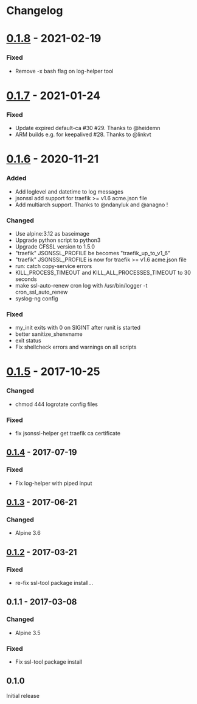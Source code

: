 # Changelog

# [0.1.8] - 2021-02-19
### Fixed
  - Remove -x bash flag on log-helper tool

# [0.1.7] - 2021-01-24
### Fixed
  - Update expired default-ca #30 #29. Thanks to @heidemn
  - ARM builds e.g. for keepalived #28. Thanks to @linkvt

# [0.1.6] - 2020-11-21
### Added
  - Add loglevel and datetime to log messages
  - jsonssl add support for traefik >= v1.6 acme.json file
  - Add multiarch support. Thanks to @ndanyluk and @anagno !

### Changed
  - Use alpine:3.12 as baseimage
  - Upgrade python script to python3
  - Upgrade CFSSL version to 1.5.0
  - "traefik" JSONSSL_PROFILE be becomes "traefik_up_to_v1_6"
  - "traefik" JSONSSL_PROFILE is now for traefik >= v1.6 acme.json file
  - run: catch copy-service errors
  - KILL_PROCESS_TIMEOUT and KILL_ALL_PROCESSES_TIMEOUT to 30 seconds
  - make ssl-auto-renew cron log with /usr/bin/logger -t cron_ssl_auto_renew
  - syslog-ng config

### Fixed
  - my_init exits with 0 on SIGINT after runit is started
  - better sanitize_shenvname
  - exit status
  - Fix shellcheck errors and warnings on all scripts

# [0.1.5] - 2017-10-25
### Changed
  - chmod 444 logrotate config files
### Fixed
  - fix jsonssl-helper get traefik ca certificate

## [0.1.4] - 2017-07-19
### Fixed
  - Fix log-helper with piped input

## [0.1.3] - 2017-06-21
### Changed
  - Alpine 3.6

## [0.1.2] - 2017-03-21
### Fixed
  - re-fix ssl-tool package install...

## 0.1.1 - 2017-03-08
### Changed
  - Alpine 3.5
### Fixed
  - Fix ssl-tool package install

## 0.1.0
Initial release

[0.1.8]: https://github.com/osixia/docker-light-baseimage/compare/alpine-v0.1.7...alpine-v0.1.8
[0.1.7]: https://github.com/osixia/docker-light-baseimage/compare/alpine-v0.1.6...alpine-v0.1.7
[0.1.6]: https://github.com/osixia/docker-light-baseimage/compare/alpine-v0.1.5...alpine-v0.1.6
[0.1.5]: https://github.com/osixia/docker-light-baseimage/compare/alpine-v0.1.4...alpine-v0.1.5
[0.1.4]: https://github.com/osixia/docker-light-baseimage/compare/alpine-v0.1.3...alpine-v0.1.4
[0.1.3]: https://github.com/osixia/docker-light-baseimage/compare/alpine-v0.1.2...alpine-v0.1.3
[0.1.2]: https://github.com/osixia/docker-light-baseimage/compare/alpine-v0.1.1...alpine-v0.1.2
[0.1.1]: https://github.com/osixia/docker-light-baseimage/compare/alpine-v0.1.0...alpine-v0.1.1

